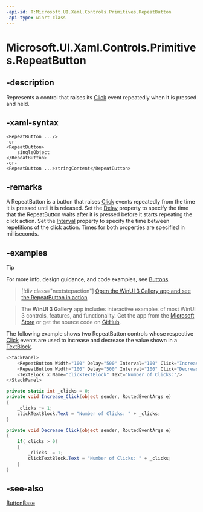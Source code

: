 ```yaml
---
-api-id: T:Microsoft.UI.Xaml.Controls.Primitives.RepeatButton
-api-type: winrt class
---
```


<!-- Class syntax.
public class RepeatButton : Windows.UI.Xaml.Controls.Primitives.ButtonBase, Windows.UI.Xaml.Controls.Primitives.IRepeatButton
-->

# Microsoft.UI.Xaml.Controls.Primitives.RepeatButton

## -description
Represents a control that raises its [Click](buttonbase_click.md) event repeatedly when it is pressed and held.

## -xaml-syntax
```xaml
<RepeatButton .../>
-or-
<RepeatButton>
    singleObject
</RepeatButton>
-or-
<RepeatButton ...>stringContent</RepeatButton>
```


## -remarks
A RepeatButton is a button that raises [Click](buttonbase_click.md) events repeatedly from the time it is pressed until it is released. Set the [Delay](repeatbutton_delay.md) property to specify the time that the RepeatButton waits after it is pressed before it starts repeating the click action. Set the [Interval](repeatbutton_interval.md) property to specify the time between repetitions of the click action. Times for both properties are specified in milliseconds.

## -examples

> [!TIP]
> For more info, design guidance, and code examples, see [Buttons](/windows/apps/design/controls/buttons#create-a-repeat-button).

> [!div class="nextstepaction"]
> [Open the WinUI 3 Gallery app and see the RepeatButton in action](winui3gallery:/item/RepeatButton)

> The **WinUI 3 Gallery** app includes interactive examples of most WinUI 3 controls, features, and functionality. Get the app from the [Microsoft Store](https://www.microsoft.com/store/productId/9P3JFPWWDZRC) or get the source code on [GitHub](https://github.com/microsoft/WinUI-Gallery).

The following example shows two RepeatButton controls whose respective [Click](buttonbase_click.md) events are used to increase and decrease the value shown in a [TextBlock](../microsoft.ui.xaml.controls/textblock.md).

```csharp
<StackPanel>
    <RepeatButton Width="100" Delay="500" Interval="100" Click="Increase_Click">Increase</RepeatButton>
    <RepeatButton Width="100" Delay="500" Interval="100" Click="Decrease_Click">Decrease</RepeatButton>
    <TextBlock x:Name="clickTextBlock" Text="Number of Clicks:"/>
</StackPanel>
```

```csharp
private static int _clicks = 0;
private void Increase_Click(object sender, RoutedEventArgs e)
{
    _clicks += 1;
    clickTextBlock.Text = "Number of Clicks: " + _clicks;
}

private void Decrease_Click(object sender, RoutedEventArgs e)
{
    if(_clicks > 0)
    {
        _clicks -= 1;
        clickTextBlock.Text = "Number of Clicks: " + _clicks;
    }
}
```

## -see-also
[ButtonBase](buttonbase.md)
